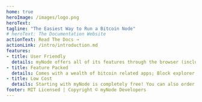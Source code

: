 ```yaml
---
home: true
heroImage: /images/logo.png
heroText: 
tagline: "The Easiest Way to Run a Bitcoin Node"
# heroText: The Documentation Website
actionText: Read The Docs →
actionLink: /intro/introduction.md
features:
- title: User Friendly
  details: myNode offers all of its features through the browser (including updates), so you don't have to touch the command line to run a full node!
- title: Feature Packed
  details: Comes with a wealth of bitcoin related apps; Block explorer, Lightning node, Electrum Rust Server, Mempool explorer, and more!
- title: Low Cost
  details: Starting with myNode is completely free! You can also order a full-fledged hardware + software device, ready to go.
footer: MIT Licensed | Copyright © myNode Developers
--- 
```

